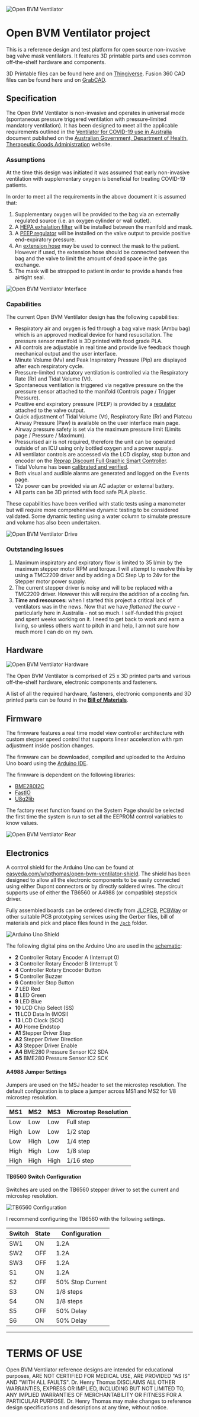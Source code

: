 ![Open BVM Ventilator](images/thumbnail.jpg)

# Open BVM Ventilator project

This is a reference design and test platform for open source non-invasive bag valve mask ventilators. It features 3D printable parts and uses common off-the-shelf hardware and components.

3D Printable files can be found here and on [Thingiverse](https://www.thingiverse.com/thing:4335859).
Fusion 360 CAD files can be found here and on [GrabCAD](https://grabcad.com/library/open-bvm-ventilator-project-1).

## Specification

The Open BVM Ventilator is non-invasive and operates in universal mode (spontaneous pressure triggered ventilation with pressure-limited mandatory ventilation). It has been designed to meet all the applicable requirements outlined in the [Ventilator for COVID-19 use in Australia](spec/ventilator-covid-19-use-australia.pdf) document published on the [Australian Government, Department of Health, Therapeutic Goods Administration](https://www.tga.gov.au/ventilator-covid-19-use-australia) website.

### Assumptions

At the time this design was initiated it was assumed that early non-invasive ventilation with supplementary oxygen is beneficial for treating COVID-19 patients.

In order to meet all the requirements in the above document it is assumed that:

1. Supplementary oxygen will be provided to the bag via an externally regulated source (i.e. an oxygen cylinder or wall outlet).
2. A [HEPA exhalation filter](bom/BOM.md) will be installed between the manifold and mask.
3. A [PEEP regulator](bom/BOM.md) will be installed on the valve output to provide positive end-expiratory pressure.
4. An [extension hose](bom/BOM.md) may be used to connect the mask to the patient. However if used, the extension hose should be connected between the bag and the valve to limit the amount of dead space in the gas exchange.
5. The mask will be strapped to patient in order to provide a hands free airtight seal.

![Open BVM Ventilator Interface](images/interface.jpg)

### Capabilities

The current Open BVM Ventilator design has the following capabilities:

* Respiratory air and oxygen is fed through a bag valve mask (Ambu bag) which is an approved medical device for hand resuscitation. The pressure sensor manifold is 3D printed with food grade PLA.
* All controls are adjustable in real time and provide live feedback though mechanical output and the user interface.
* Minute Volume (Mv) and Peak Inspiratory Pressure (Pip) are displayed after each respiratory cycle.
* Pressure-limited mandatory ventilation is controlled via the Respiratory Rate (Rr) and Tidal Volume (Vt).
* Spontaneous ventilation is triggered via negative pressure on the the pressure sensor attached to the manifold (Controls page / Trigger Pressure). 
* Positive end expiratory pressure (PEEP) is provided by a [regulator](bom/BOM.md) attached to the valve output.
* Quick adjustment of Tidal Volume (Vt), Respiratory Rate (Rr) and Plateau Airway Pressure (Paw) is available on the user interface main page.
* Airway pressure safety is set via the maximum pressure limit (Limits page / Pressure / Maximum).
* Pressurised air is not required, therefore the unit can be operated outside of an ICU using only bottled oxygen and a power supply.
* All ventilator controls are accessed via the LCD display, stop button and encoder on the [Reprap Discount Full Graphic Smart Controller](https://reprap.org/wiki/RepRapDiscount_Full_Graphic_Smart_Controller).
* Tidal Volume has been [calibrated and verified](spec/calibration.pdf).
* Both visual and audible alarms are generated and logged on the Events page.
* 12v power can be provided via an AC adapter or external battery.
* All parts can be 3D printed with food safe PLA plastic.

These capabilities have been verified with static tests using a manometer but will require more comprehensive dynamic testing to be considered validated. Some dynamic testing using a water column to simulate pressure and volume has also been undertaken.

![Open BVM Ventilator Drive](images/drive.jpg)

### Outstanding Issues

1. Maximum inspiratory and expiratory flow is limited to 35 l/min by the maximum stepper motor RPM and torque. I will attempt to resolve this by using a TMC2209 driver and by adding a DC Step Up to 24v for the Stepper motor power supply.
2. The current stepper driver is noisy and will to be replaced with a TMC2209 driver. However this will require the addition of a cooling fan.
3. **Time and resources:** when I started this project a critical lack of ventilators was in the news. Now that we have *flattened the curve* - particularly here in Australia - not so much. I self-funded this project and spent weeks working on it. I need to get back to work and earn a living, so unless others want to pitch in and help, I am not sure how much more I can do on my own.

## Hardware

![Open BVM Ventilator Hardware](images/hardware.jpg)

The Open BVM Ventilator is comprised of 25 x 3D printed parts and various off-the-shelf hardware, electronic components and fasteners.

A list of all the required hardware, fasteners, electronic components and 3D printed parts can be found in the **[Bill of Materials](bom/BOM.md)**.

## Firmware

The firmware features a real time model view controller architecture with custom stepper speed control that supports linear acceleration with rpm adjustment inside position changes.

The firmware can be downloaded, compiled and uploaded to the Arduino Uno board using the [Arduino IDE](https://www.arduino.cc/). 

The firmware is dependent on the following libraries:

* [BME280I2C](https://github.com/finitespace/BME280)
* [FastIO](https://github.com/whpthomas/FastIO)
* [U8g2lib](https://github.com/olikraus/u8g2)

The factory reset function found on the System Page should be selected the first time the system is run to set all the EEPROM control variables to know values.

![Open BVM Ventilator Rear](images/rear.jpg)

## Electronics

A control shield for the Arduino Uno can be found at [easyeda.com/whpthomas/open-bvm-ventilator-shield](https://easyeda.com/whpthomas/open-bvm-ventilator-shield). The shield has been designed to allow all the electronic components to be easily connected using either Dupont connectors or by directly soldered wires. The circuit supports use of either the TB6560 or A4988 (or compatible) stepstick driver.

Fully assembled boards can be ordered directly from [JLCPCB](https://jlcpcb.com/), [PCBWay](https://www.pcbway.com/) or other suitable PCB prototyping services using the Gerber files, bill of materials and pick and place files found in the [`/pcb`](https://github.com/whpthomas/open_bvm_ventilator/tree/master/pcb) folder.

![Arduino Uno Shield](pcb/Shield_PCB.jpg)

The following digital pins on the Arduino Uno are used in the [schematic](https://github.com/whpthomas/open_bvm_ventilator/blob/master/pcb/Shield_SCH-v1.pdf):

* **2** Controller Rotary Encoder A (Interrupt 0)
* **3** Controller Rotary Encoder B (Interrupt 1)
* **4** Controller Rotary Encoder Button
* **5** Controller Buzzer
* **6** Controller Stop Button
* **7** LED Red
* **8** LED Green
* **9** LED Blue
* **10** LCD Chip Select (SS)
* **11** LCD Data In (MOSI)
* **13** LCD Clock (SCK)
* **A0** Home Endstop
* **A1** Stepper Driver Step
* **A2** Stepper Driver Direction
* **A3** Stepper Driver Enable
* **A4** BME280 Pressure Sensor IC2 SDA
* **A5** BME280 Pressure Sensor IC2 SCK

#### A4988 Jumper Settings

Jumpers are used on the MSJ header to set the microstep resolution. The default configuration is to place a jumper across MS1 and MS2 for 1/8 microstep resolution.

MS1|MS2|MS3|Microstep Resolution
----|----|----|----
Low|Low|Low|Full step
High|Low|Low|1/2 step
Low|High|Low|1/4 step
High|High|Low|1/8 step
High|High|High|1/16 step

#### TB6560 Switch Configuration

Switches are used on the TB6560 stepper driver to set the current and microstep resolution.

![TB6560 Configuration](images/TB6560-config.jpg)

I recommend configuring the TB6560 with the following settings.

Switch|State|Configuration
----|----|----
SW1|ON|1.2A
SW2|OFF|1.2A
SW3|OFF|1.2A
S1|ON|1.2A
S2|OFF|50% Stop Current
S3|ON|1/8 steps
S4|ON|1/8 steps
S5|OFF|50% Delay
S6|ON|50% Delay

----

# TERMS OF USE

Open BVM Ventilator reference designs are intended for educational purposes, ARE NOT CERTIFIED FOR MEDICAL USE, ARE PROVIDED "AS IS" AND "WITH ALL FAULTS". Dr. Henry Thomas DISCLAIMS ALL OTHER WARRANTIES, EXPRESS OR IMPLIED, INCLUDING BUT NOT LIMITED TO, ANY IMPLIED WARRANTIES OF MERCHANTABILITY OR FITNESS FOR A PARTICULAR PURPOSE. Dr. Henry Thomas may make changes to reference design specifications and descriptions at any time, without notice.